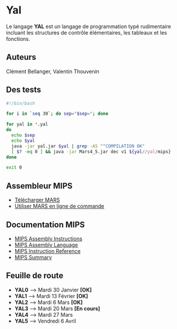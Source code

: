 # Yal
Le langage ​**YAL** est un langage de programmation typé rudimentaire incluant les structures de contrôle élémentaires, les tableaux et les fonctions.

## Auteurs
Clément Bellanger, Valentin Thouvenin

## Des tests
```bash
#!/bin/bash

for i in `seq 30`; do sep="$sep="; done

for yal in *.yal
do
  echo $sep
  echo $yal
  java -jar yal.jar $yal | grep -A5 "^COMPILATION OK"
  [ $? -eq 0 ] && java -jar Mars4_5.jar dec v1 ${yal//yal/mips}
done

exit 0
```

## Assembleur MIPS
- [Télécharger MARS](http://courses.missouristate.edu/KenVollmar/MARS/download.htm)
- [Utiliser MARS en ligne de commande](https://courses.missouristate.edu/KenVollmar/mars/Help/MarsHelpCommand.html)

## Documentation MIPS
- [MIPS Assembly Instructions](https://www2.cs.duke.edu/courses/fall13/compsci250/MIPS-ASM.pdf)
- [MIPS Assembly Language](http://service.scs.carleton.ca/sivarama/org_book/org_book_web/slides/chap_1_versions/ch15_1.pdf)
- [MIPS Instruction Reference](http://www.mrc.uidaho.edu/mrc/people/jff/digital/MIPSir.html)
- [MIPS Summary](http://www.cs.tufts.edu/comp/140/lectures/Day_3/mips_summary.pdf)

## Feuille de route
- **YAL0** --> Mardi 30 Janvier **[OK]**
- **YAL1** --> Mardi 13 Février **[OK]**
- **YAL2** --> Mardi 6 Mars **[OK]**
- **YAL3** --> Mardi 20 Mars **[En cours]**
- **YAL4** --> Mardi 27 Mars
- **YAL5** --> Vendredi 6 Avril


